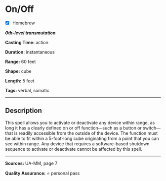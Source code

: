 # On/Off

- [x] Homebrew

***0th-level transmutation***

**Casting Time:** action

**Duration:** instantaneous

**Range:** 60 feet

**Shape:** cube

**Length:** 5 feet

**Tags:** verbal, somatic

---

## Description
This spell allows you to activate or deactivate any device within range, as long it has a clearly defined on or off function&mdash;such as a button or switch&mdash;that is readily accessible from the outside of the device.
The function must be able to fit within a 5-foot-long cube originating from a point that you can see within range.
Any device that requires a software-based shutdown sequence to activate or deactivate cannot be affected by this spell.

---

**Sources:** UA-MM, page 7

**Quality Assurance:** :star: personal pass
